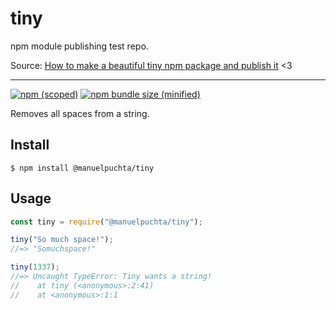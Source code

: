 # tiny
npm module publishing test repo.

Source: [How to make a beautiful tiny npm package and publish it](https://medium.freecodecamp.org/how-to-make-a-beautiful-tiny-npm-package-and-publish-it-2881d4307f78) <3

---

[![npm (scoped)](https://img.shields.io/npm/v/manuelpuchta/tiny.svg)](https://www.npmjs.com/package/@manuelpuchta/tiny)
[![npm bundle size (minified)](https://img.shields.io/bundlephobia/min/manuelpuchta/tiny.svg)](https://www.npmjs.com/package/@manuelpuchta/tiny)

Removes all spaces from a string.

## Install

```
$ npm install @manuelpuchta/tiny
```

## Usage

```js
const tiny = require("@manuelpuchta/tiny");

tiny("So much space!");
//=> "Somuchspace!"

tiny(1337);
//=> Uncaught TypeError: Tiny wants a string!
//    at tiny (<anonymous>:2:41)
//    at <anonymous>:1:1
```